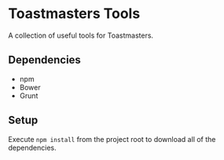 # Toastmasters Tools

A collection of useful tools for Toastmasters.

## Dependencies

- npm
- Bower
- Grunt

## Setup

Execute ```npm install``` from the project root to download all of the dependencies.
